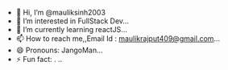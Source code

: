 - 👋 Hi, I’m @mauliksinh2003
- 👀 I’m interested in FullStack Dev...
- 🌱 I’m currently learning reactJS...
- 📫 How to reach me,,Email Id : maulikrajput409@gmail.com...
- 😄 Pronouns: JangoMan...
- ⚡ Fun fact: . ..

<!---
mauliksinh2003/mauliksinh2003 is a ✨ special ✨ repository because its `README.md` (this file) appears on your GitHub profile.
You can click the Preview link to take a look at your changes.
--->
